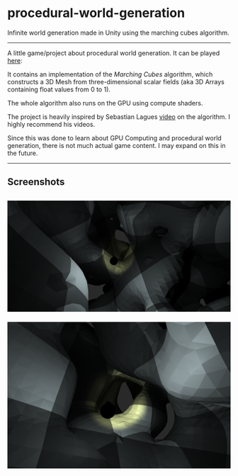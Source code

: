 # procedural-world-generation

Infinite world generation made in Unity using the marching cubes algorithm.

---

A little game/project about procedural world generation. It can be played [here](
https://crysaac.itch.io/procedural-world-generation-using-marching-cubes):

It contains an implementation of the *Marching Cubes* algorithm, which constructs a 3D Mesh from three-dimensional scalar fields (aka 3D Arrays containing float values from 0 to 1).

The whole algorithm also runs on the GPU using compute shaders.

The project is heavily inspired by Sebastian Lagues [video](https://www.youtube.com/watch?v=M3iI2l0ltbE) on the algorithm. I highly recommend his videos.

Since this was done to learn about GPU Computing and procedural world generation, there is not much actual game content. I may expand on this in the future.

---

## Screenshots

![Screenshot of the game](2022-05-06-18-16-50.png)
--- 
![Screenshot of the game](2022-05-06-18-17-31.png)
